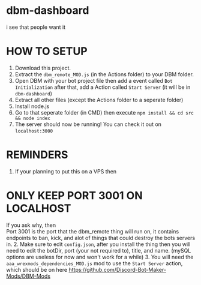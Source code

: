 # dbm-dashboard
i see that people want it
# HOW TO SETUP
1. Download this project.
2. Extract the `dbm_remote_MOD.js` (in the Actions folder) to your DBM folder.
3. Open DBM with your bot project file then add a event called `Bot Initialization` after that, add a Action called `Start Server` (it will be in `dbm-dashboard`)
4. Extract all other files (except the Actions folder to a seperate folder)
5. Install node.js
6. Go to that seperate folder (in CMD) then execute `npm install && cd src && node index`
7. The server should now be running! You can check it out on `localhost:3000`
# REMINDERS
1. If your planning to put this on a VPS then
# ONLY KEEP PORT 3001 ON LOCALHOST
If you ask why, then<br>
Port 3001 is the port that the dbm_remote thing will run on, it contains endpoints to ban, kick, and alot of things that could destroy the bots servers in.
2. Make sure to edit `config.json`, after you install the thing then you will need to edit the botDir, port (your not required to), title, and name. (mySQL options are useless for now and won't work for a while)
3. You will need the `aaa_wrexmods_dependencies_MOD.js` mod to use the `Start Server` action, which should be on here https://github.com/Discord-Bot-Maker-Mods/DBM-Mods